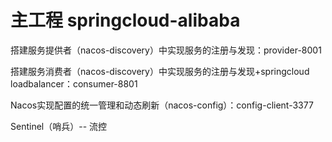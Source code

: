 # 主工程 springcloud-alibaba

搭建服务提供者（nacos-discovery）中实现服务的注册与发现：provider-8001

搭建服务消费者（nacos-discovery）中实现服务的注册与发现+springcloud loadbalancer：consumer-8801

Nacos实现配置的统一管理和动态刷新（nacos-config）：config-client-3377

Sentinel（哨兵）-- 流控